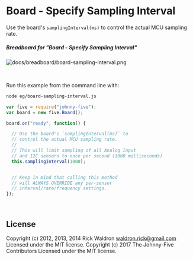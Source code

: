<!--remove-start-->

# Board - Specify Sampling Interval

<!--remove-end-->


Use the board's `samplingInterval(ms)` to control the actual MCU sampling rate.





##### Breadboard for "Board - Specify Sampling Interval"



![docs/breadboard/board-sampling-interval.png](breadboard/board-sampling-interval.png)<br>

&nbsp;




Run this example from the command line with:
```bash
node eg/board-sampling-interval.js
```


```javascript
var five = require("johnny-five");
var board = new five.Board();

board.on("ready", function() {

  // Use the board's `samplingInterval(ms)` to
  // control the actual MCU sampling rate.
  //
  // This will limit sampling of all Analog Input
  // and I2C sensors to once per second (1000 milliseconds)
  this.samplingInterval(1000);


  // Keep in mind that calling this method
  // will ALWAYS OVERRIDE any per-sensor
  // interval/rate/frequency settings.
});

```








&nbsp;

<!--remove-start-->

## License
Copyright (c) 2012, 2013, 2014 Rick Waldron <waldron.rick@gmail.com>
Licensed under the MIT license.
Copyright (c) 2017 The Johnny-Five Contributors
Licensed under the MIT license.

<!--remove-end-->
